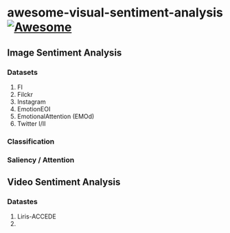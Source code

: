 # awesome-visual-sentiment-analysis  [![Awesome](https://cdn.rawgit.com/sindresorhus/awesome/d7305f38d29fed78fa85652e3a63e154dd8e8829/media/badge.svg)](https://github.com/sindresorhus/awesome)

## Image Sentiment Analysis
### Datasets
1. FI
2. Filckr
3. Instagram
4. EmotionEOI
5. EmotionalAttention (EMOd)
6. Twitter I/II

### Classification

### Saliency / Attention


## Video Sentiment Analysis
### Datastes
1. Liris-ACCEDE
2. 
